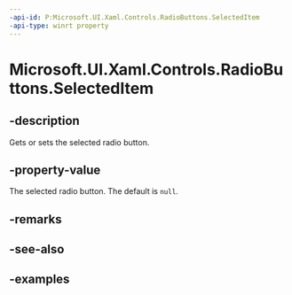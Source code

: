 ```yaml
---
-api-id: P:Microsoft.UI.Xaml.Controls.RadioButtons.SelectedItem
-api-type: winrt property
---
```


# Microsoft.UI.Xaml.Controls.RadioButtons.SelectedItem

<!--
public object SelectedItem { get; set; }
-->

## -description

Gets or sets the selected radio button.

## -property-value

The selected radio button. The default is `null`.

## -remarks

## -see-also

## -examples

